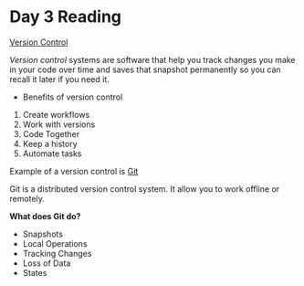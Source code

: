 
# Day 3 Reading #

[Version Control](https://docs.microsoft.com/en-us/azure/devops/learn/git/what-is-version-control)

*Version control* systems are software that help you track changes you make in your code over time and saves that snapshot permanently so you can recall it later if you need it.
 - Benefits of version control
 1. Create workflows
 2. Work with versions
 3. Code Together
 4. Keep a history
 5. Automate tasks
 
 Example of a version control is [Git](https://docs.microsoft.com/en-us/azure/devops/learn/git/what-is-git)
 
 Git is a distributed version control system. It allow you to work offline or remotely.
 
 **What does Git do?**
  - Snapshots
  - Local Operations
  - Tracking Changes
  - Loss of Data
  - States
